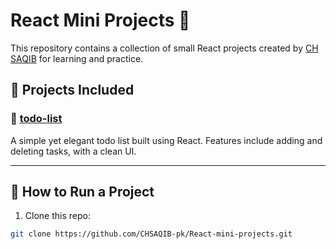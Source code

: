 # React Mini Projects 🚀

This repository contains a collection of small React projects created by [CH SAQIB](https://github.com/CHSAQIB-pk) for learning and practice.

## 📂 Projects Included

### 🔹 [todo-list](./todo-list)
A simple yet elegant todo list built using React. Features include adding and deleting tasks, with a clean UI.

---

## 📌 How to Run a Project

1. Clone this repo:
```bash
git clone https://github.com/CHSAQIB-pk/React-mini-projects.git
